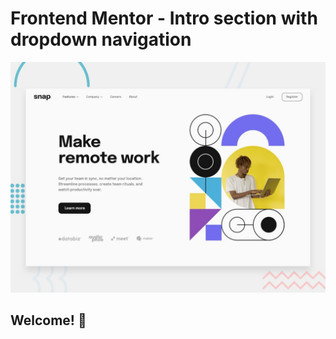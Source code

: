 # Frontend Mentor - Intro section with dropdown navigation

![Design preview for the Intro section with dropdown navigation coding challenge](./design/desktop-preview.jpg)

## Welcome! 👋


